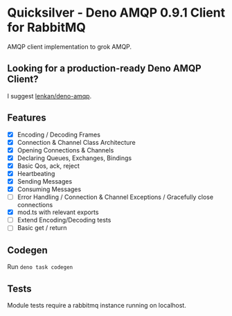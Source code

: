 # Quicksilver - Deno AMQP 0.9.1 Client for RabbitMQ

AMQP client implementation to grok AMQP.

## Looking for a production-ready Deno AMQP Client?

I suggest [lenkan/deno-amqp](https://github.com/lenkan/deno-amqp).

## Features 

- [x] Encoding / Decoding Frames
- [x] Connection & Channel Class Architecture
- [x] Opening Connections & Channels
- [x] Declaring Queues, Exchanges, Bindings
- [x] Basic Qos, ack, reject
- [x] Heartbeating
- [x] Sending Messages
- [x] Consuming Messages
- [ ] Error Handling / Connection & Channel Exceptions / Gracefully close connections
- [x] mod.ts with relevant exports
- [ ] Extend Encoding/Decoding tests
- [ ] Basic get / return

## Codegen

Run `deno task codegen`

## Tests

Module tests require a rabbitmq instance running on localhost.

